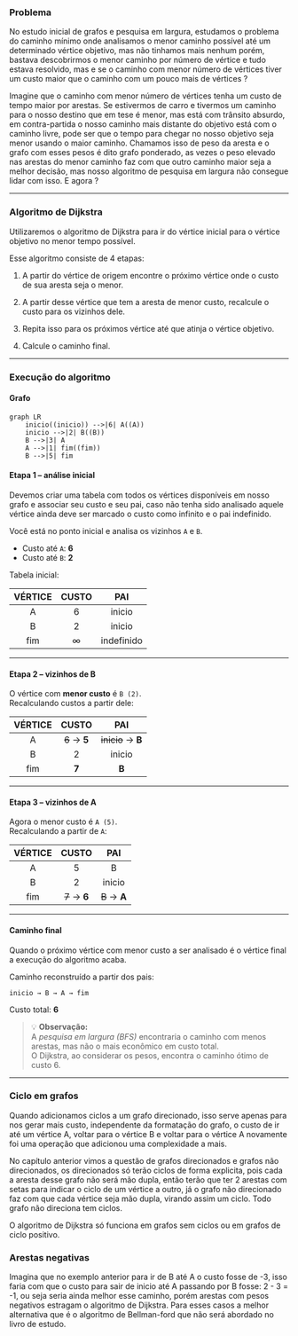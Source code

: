 ### Problema

No estudo inicial de grafos e pesquisa em largura, estudamos o problema do caminho mínimo onde analisamos o menor caminho possível até um determinado vértice objetivo, mas não tinhamos mais nenhum porém, bastava descobrirmos o menor caminho por número de vértice e tudo estava resolvido, mas e se o caminho com menor número de vértices tiver um custo maior que o caminho com um pouco mais de vértices ?

Imagine que o caminho com menor número de vértices tenha um custo de tempo maior por arestas. Se estivermos de carro e tivermos um caminho para o nosso destino que em tese é menor, mas está com trânsito absurdo, em contra-partida o nosso caminho mais distante do objetivo está com o caminho livre, pode ser que o tempo para chegar no nosso objetivo seja menor usando o maior caminho. Chamamos isso de peso da aresta e o grafo com esses pesos é dito grafo ponderado, as vezes o peso elevado nas arestas do menor caminho faz com que outro caminho maior seja a melhor decisão, mas nosso algoritmo de pesquisa em largura não consegue lidar com isso. E agora ?

---

### Algoritmo de Dijkstra

Utilizaremos o algoritmo de Dijkstra para ir do vértice inicial para o vértice objetivo no menor tempo possível.

Esse algoritmo consiste de 4 etapas:

1) A partir do vértice de origem encontre o próximo vértice onde o custo de sua aresta seja o menor.

2) A partir desse vértice que tem a aresta de menor custo, recalcule o custo para os vizinhos dele.

3) Repita isso para os próximos vértice até que atinja o vértice objetivo.

4) Calcule o caminho final.

---

### Execução do algoritmo

#### Grafo

```mermaid
graph LR
    inicio((inicio)) -->|6| A((A))
    inicio -->|2| B((B))
    B -->|3| A
    A -->|1| fim((fim))
    B -->|5| fim
```

#### Etapa 1 – análise inicial

Devemos criar uma tabela com todos os vértices disponíveis em nosso grafo e associar seu custo e seu pai, caso não tenha sido analisado aquele vértice ainda deve ser marcado o custo como infinito e o pai indefinido.

Você está no ponto inicial e analisa os vizinhos `A` e `B`.  
- Custo até `A`: **6**  
- Custo até `B`: **2**

Tabela inicial:

| **VÉRTICE** | **CUSTO** | **PAI** |
|:-----------:|:---------:|:-------:|
| A | 6 | inicio |
| B | 2 | inicio |
| fim | ∞ | indefinido |

---

#### Etapa 2 – vizinhos de B

O vértice com **menor custo** é `B (2)`.  
Recalculando custos a partir dele:

| **VÉRTICE** | **CUSTO** | **PAI** |
|:-----------:|:---------:|:-------:|
| A | ~~6~~ → **5** | ~~inicio~~ → **B** |
| B | 2 | inicio |
| fim | **7** | **B** |

---

#### Etapa 3 – vizinhos de A

Agora o menor custo é `A (5)`.  
Recalculando a partir de `A`:

| **VÉRTICE** | **CUSTO** | **PAI** |
|:-----------:|:---------:|:-------:|
| A | 5 | B |
| B | 2 | inicio |
| fim | ~~7~~ → **6** | ~~B~~ → **A** |

---

#### Caminho final

Quando o próximo vértice com menor custo a ser analisado é o vértice final a execução do algoritmo acaba.

Caminho reconstruído a partir dos pais:

```
inicio → B → A → fim
```

Custo total: **6**

> 💡 **Observação:**  
> A *pesquisa em largura (BFS)* encontraria o caminho com menos arestas, mas não o mais econômico em custo total.  
> O Dijkstra, ao considerar os pesos, encontra o caminho ótimo de custo 6.

---

### Ciclo em grafos

Quando adicionamos ciclos a um grafo direcionado, isso serve apenas para nos gerar mais custo, independente da formatação do grafo, o custo de ir até um vértice A, voltar para o vértice B e voltar para o vértice A novamente foi uma operação que adicionou uma complexidade a mais.

No capítulo anterior vimos a questão de grafos direcionados e grafos não direcionados, os direcionados só terão ciclos de forma explicita, pois cada a aresta desse grafo não será mão dupla, então terão que ter 2 arestas com setas para indicar o ciclo de um vértice a outro, já o grafo não direcionado faz com que cada vértice seja mão dupla, virando assim um ciclo. Todo grafo não direciona tem ciclos.

O algoritmo de Dijkstra só funciona em grafos sem ciclos ou em grafos de ciclo positivo. 

### Arestas negativas

Imagina que no exemplo anterior para ir de B até A o custo fosse de -3, isso faria com que o custo para sair de inicio até A passando por B fosse: 2 - 3 = -1, ou seja seria ainda melhor esse caminho, porém arestas com pesos negativos estragam o algoritmo de Dijkstra. Para esses casos a melhor alternativa que é o algoritmo de Bellman-ford que não será abordado no livro de estudo.
